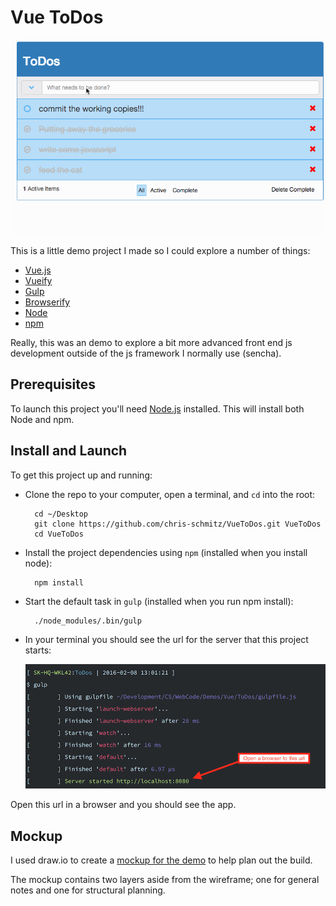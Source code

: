 # Vue ToDos

![](./readmeAttachments/VueToDos.gif)


This is a little demo project I made so I could explore a number of things:

- [Vue.js](http://vuejs.org/)
- [Vueify](https://github.com/vuejs/vueify)
- [Gulp](http://gulpjs.com/)
- [Browserify](http://browserify.org/)
- [Node](https://nodejs.org/)
- [npm](https://www.npmjs.com/)

Really, this was an demo to explore a bit more advanced front end js development outside of the js framework I normally use (sencha).

## Prerequisites

To launch this project you'll need [Node.js](https://nodejs.org/en/download/) installed. This will install both Node and npm.

## Install and Launch

To get this project up and running:

- Clone the repo to your computer, open a terminal, and `cd` into the root:

	    cd ~/Desktop
	    git clone https://github.com/chris-schmitz/VueToDos.git VueToDos
	    cd VueToDos

- Install the project dependencies using `npm` (installed when you install node):

	    npm install

- Start the default task in `gulp` (installed when you run npm install):

    	./node_modules/.bin/gulp

- In your terminal you should see the url for the server that this project starts:

   ![example output of gulp command](./readmeAttachments/RunningDefaultGulpTask.png)


Open this url in a browser and you should see the app.


## Mockup

I used draw.io to create a [mockup for the demo](https://drive.google.com/file/d/0Bxhfk2Nciu7jY3N3MUFIdzJqcU0/view?usp=sharing) to help plan out the build.

The mockup contains two layers aside from the wireframe; one for general notes and one for structural planning.
